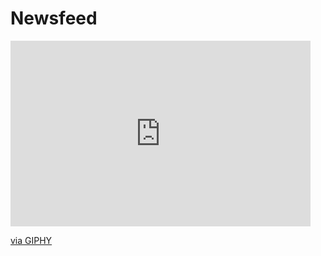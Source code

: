 # Newsfeed
<iframe src="https://giphy.com/embed/SwImQhtiNA7io" width="480" height="297" frameBorder="0" class="giphy-embed" allowFullScreen></iframe><p><a href="https://giphy.com/gifs/dogs-look-ridiculous-SwImQhtiNA7io">via GIPHY</a></p>
